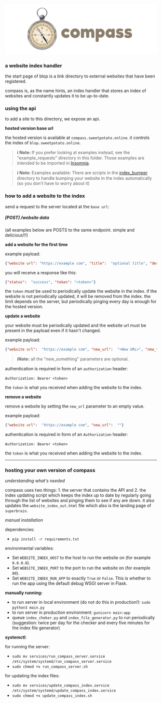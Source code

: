 ![compass logo](compass-logo.png)

### a website index handler

the start page of blop is a link directory to external websites that have
been registered.

compass is, as the name hints, an index handler that stores an index of websites
and constantly updates it to be up-to-date.


### using the api

to add a site to this directory, we expose an api.

**hosted version base url**

the hosted version is available at `compass.sweetpotato.online`. it controls the
index of `blop.sweetpotato.online`.

> **ℹ️ Note:** If you prefer looking at examples instead, see the "example_requests" directory in this folder.
> Those examples are intended to be imported in [Insomnia](https://insomnia.rest).
 
> **ℹ️ Note:** Examples available: There are scripts in the [index_bumper](index_bumper) directory to handle bumping your website
> in the index automatically (so you don't have to worry about it)

### how to add a website to the index

send a request to the server located at the `base url`:

##### [POST] /website data

(all examples below are POSTS to the same endpoint. simple and delicious!!!)

**add a website for the first time**

example payload:
```json
{"website url": "https://example com", "title":  "optional title", "description":  "optional description"}
```

you will receive a response like this:
```json
{"status":  "success", "token": "<token>"}
```

the `token` *must* be used to periodically update the website in the index.
if the website is not periodically updated, it will be removed from the index.
the limit depends on the server, but periodically pinging every day is enough for the hosted version.

**update a website**

your website must be periodically updated and the website url must be present in the payload
even if it hasn't changed.

example payload:
```json
{"website url":  "https://example com", "new_url":  "<New URL>", "new_title":  "<New Title>", "new_description":  "<New description>"}
```

> **ℹ️Note:** all the "new_something" parameters are optional.
 
authentication is required in form of an `authorization` header:

`Authorization: Bearer <token>`

the `token` is what you received when adding the website to the index.

**remove a website**

remove a website by setting the `new_url` parameter to an empty value.

example payload:
```json
{"website url":  "https://example com", "new_url":  ""}
```
authentication is required in form of an `Authorization` header:

`Authorization: Bearer <token>`

the `token` is what you received when adding the website to the index.

___

### hosting your own version of compass

*understanding what's needed*

compass uses two things: 1. the server that contains the API and 2. the index updating script
which keeps the index up to date by regularly going through the list of websites and pinging them
to see if any are down. it also updates the `website_index_out.html` file which also is the landing page
of `superbrain`.

*manual installation*

dependencies:

* `pip install -r requirements.txt`

environmental variables:
* Set `WEBSITE_INDEX_HOST` to the host to run the website on (for example `0.0.0.0`).
* Set `WEBSITE_INDEX_PORT` to the port to run the website on (for example `80`).
* Set `WEBSITE_INDEX_RUN_APP` to exactly `True` or `False`. This is whether to run the app using the default
debug WSGI server in Flask.

**manually running:**

* to run server in local environment (do not do this in production!): `sudo python3 main.py`
* to run server in production environment: `gunicorn main:app`
* queue `index_cheker.py` and `index_file_generator.py` to run periodically (suggestion: twice per day for the checker 
and every five minutes for the index file generator)

**systemctl**:

for running the server:

* `sudo mv services/run_compass_server.service /etc/system/systemd/run_compass_server.service`
* `sudo chmod +x run_compass_server.sh`

for updating the index files:
* `sudo mv services/update_compass_index.service /etc/system/systemd/update_compass_index.service`
* `sudo chmod +x update_compass_index.sh`